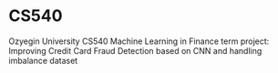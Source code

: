 # CS540
Ozyegin University CS540 Machine Learning in Finance term project: Improving Credit Card Fraud Detection based on CNN and handling imbalance dataset
